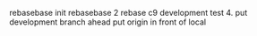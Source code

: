 rebasebase init
rebasebase 2
rebase c9
development test 4. 
put development branch ahead
put origin in front of local